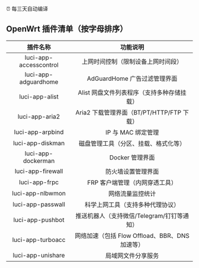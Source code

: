 ⏰ 每三天自动编译
## OpenWrt 插件清单（按字母排序）

| 插件名称               | 功能说明                                      |
|:----------------------:|:---------------------------------------------:|
| luci-app-accesscontrol | 上网时间控制（限制设备上网时间段）            |
| luci-app-adguardhome   | AdGuardHome 广告过滤管理界面                  |
| luci-app-alist         | Alist 网盘文件列表程序（支持多种存储挂载）    |
| luci-app-aria2         | Aria2 下载管理界面（BT/PT/HTTP/FTP 下载）     |
| luci-app-arpbind       | IP 与 MAC 绑定管理                           |
| luci-app-diskman       | 磁盘管理工具（分区、挂载、格式化等）          |
| luci-app-dockerman     | Docker 管理界面                              |
| luci-app-firewall      | 防火墙设置管理界面                            |
| luci-app-frpc          | FRP 客户端管理（内网穿透工具）                |
| luci-app-nlbwmon       | 网络流量监控统计                             |
| luci-app-passwall      | 科学上网工具（支持多种代理协议）              |
| luci-app-pushbot       | 推送机器人（支持微信/Telegram/钉钉等通知）    |
| luci-app-turboacc      | 网络加速（包括 Flow Offload、BBR、DNS 加速等）|
| luci-app-unishare      | 局域网文件分享服务                           |

